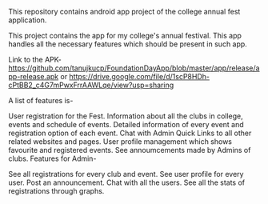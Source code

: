 This repository contains android app project of the college annual fest application.

This project contains the app for my college's annual festival. This app handles all the necessary features which should be present in such app.

Link to the APK- https://github.com/tanujkucp/FoundationDayApp/blob/master/app/release/app-release.apk or https://drive.google.com/file/d/1scP8HDh-cPtBB2_c4G7mPwxFrrAAWLqe/view?usp=sharing

A list of features is-

User registration for the Fest.
Information about all the clubs in college, events and schedule of events.
Detailed information of every event and registration option of each event.
Chat with Admin
Quick Links to all other related websites and pages.
User profile management which shows favourite and registered events.
See annoumcements made by Admins of clubs.
Features for Admin-

See all registrations for every club and event.
See user profile for every user.
Post an announcement.
Chat with all the users.
See all the stats of registrations through graphs.